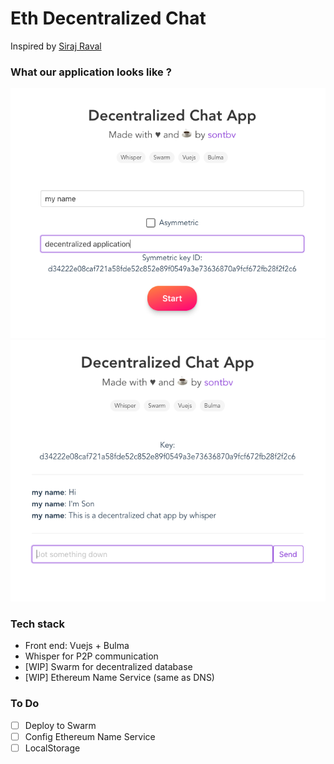 # Eth Decentralized Chat
Inspired by [Siraj Raval](https://www.youtube.com/watch?time_continue=952&v=vVsIHCTGjsE)

### What our application looks like ?
<p float="middle">
  <img src="screen1.png" />
  <img src="screen2.png" />
</p>

### Tech stack
- Front end: Vuejs + Bulma
- Whisper for P2P communication
- [WIP] Swarm for decentralized database
- [WIP] Ethereum Name Service (same as DNS)

### To Do
- [ ] Deploy to Swarm
- [ ] Config Ethereum Name Service
- [ ] LocalStorage
